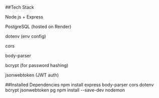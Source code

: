 ##Tech Stack

Node.js + Express

PostgreSQL (hosted on Render)

dotenv (env config)

cors

body-parser

bcrypt (for password hashing)

jsonwebtoken (JWT auth)

##Installed Dependencies
npm install express body-parser cors dotenv bcrypt jsonwebtoken pg
npm install --save-dev nodemon
